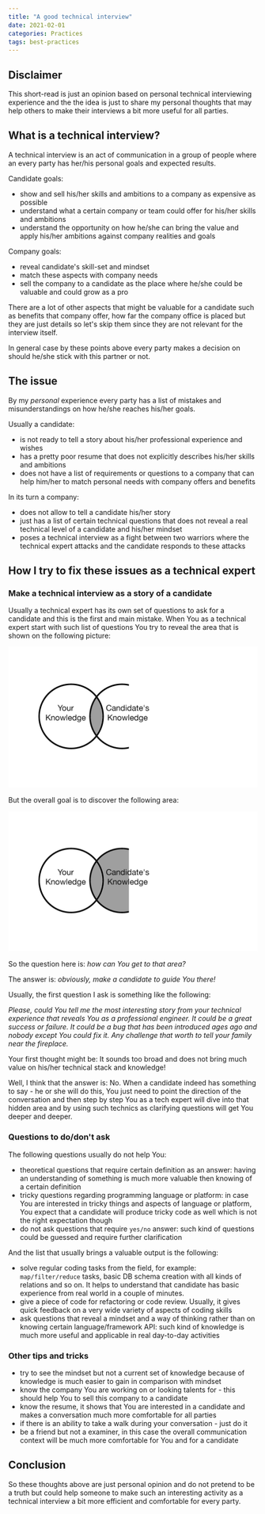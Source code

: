 ```yaml
---
title: "A good technical interview"
date: 2021-02-01
categories: Practices
tags: best-practices
---
```


## Disclaimer

This short-read is just an opinion based on personal technical interviewing experience and the the idea is just to share my personal thoughts that may help others to make their interviews a bit more useful for all parties.

## What is a technical interview?

A technical interview is an act of communication in a group of people where an every party has her/his personal goals and expected results.

Candidate goals:
- show and sell his/her skills and ambitions to a company as expensive as possible
- understand what a certain company or team could offer for his/her skills and ambitions
- understand the opportunity on how he/she can bring the value and apply his/her ambitions against company realities and goals

Company goals:
- reveal candidate's skill-set and mindset
- match these aspects with company needs
- sell the company to a candidate as the place where he/she could be valuable and could grow as a pro

There are a lot of other aspects that might be valuable for a candidate such as benefits that company offer, how far the company office is placed but they are just details so let's skip them since they are not relevant for the interview itself.

In general case by these points above every party makes a decision on should he/she stick with this partner or not.

## The issue

By my *_personal_* experience every party has a list of mistakes and misunderstandings on how he/she reaches his/her goals.

Usually a candidate:
- is not ready to tell a story about his/her professional experience and wishes
- has a pretty poor resume that does not explicitly describes his/her skills and ambitions
- does not have a list of requirements or questions to a company that can help him/her to match personal needs with company offers and benefits

In its turn a company:
- does not allow to tell a candidate his/her story
- just has a list of certain technical questions that does not reveal a real technical level of a candidate and his/her mindset
- poses a technical interview as a fight between two warriors where the technical expert attacks and the candidate responds to these attacks

## How I try to fix these issues as a technical expert

### Make a technical interview as a story of a candidate

Usually a technical expert has its own set of questions to ask for a candidate and this is the first and main mistake. When You as a technical expert start with such list of questions You try to reveal the area that is shown on the following picture:

<p align="center">
  <img src="/assets/images/knowledge-1.png" alt="/knowledge-1" width="auto"/>
</p>

But the overall goal is to discover the following area:

<p align="center">
  <img src="/assets/images/knowledge-2.png" alt="/knowledge-2" width="auto"/>
</p>

So the question here is: _*how can You get to that area?*_

The answer is: _*obviously, make a candidate to guide You there!*_

Usually, the first question I ask is something like the following: 

_*Please, could You tell me the most interesting story from your technical experience that reveals You as a professional engineer. It could be a great success or failure. It could be a bug that has been introduced ages ago and nobody except You could fix it. Any challenge that worth to tell your family near the fireplace.*_

Your first thought might be: It sounds too broad and does not bring much value on his/her technical stack and knowledge!

Well, I think that the answer is: No. When a candidate indeed has something to say - he or she will do this, You just need to point the direction of the conversation and then step by step You as a tech expert will dive into that hidden area and by using such technics as clarifying questions will get You deeper and deeper.

### Questions to do/don't ask

The following questions usually do not help You:
- theoretical questions that require certain definition as an answer: having an understanding of something is much more valuable then knowing of a certain definition 
- tricky questions regarding programming language or platform: in case You are interested in tricky things and aspects of language or platform, You expect that a candidate will produce tricky code as well which is not the right expectation though
- do not ask questions that require `yes/no` answer: such kind of questions could be guessed and require further clarification

And the list that usually brings a valuable output is the following:
- solve regular coding tasks from the field, for example: `map/filter/reduce` tasks, basic DB schema creation with all kinds of relations and so on. It helps to understand that candidate has basic experience from real world in a couple of minutes.
- give a piece of code for refactoring or code review. Usually, it gives quick feedback on a very wide variety of aspects of coding skills
- ask questions that reveal a mindset and a way of thinking rather than on knowing certain language/framework API: such kind of knowledge is much more useful and applicable in real day-to-day activities

### Other tips and tricks

- try to see the mindset but not a current set of knowledge because of knowledge is much easier to gain in comparison with mindset
- know the company You are working on or looking talents for - this should help You to sell this company to a candidate
- know the resume, it shows that You are interested in a candidate and makes a conversation much more comfortable for all parties
- if there is an ability to take a walk during your conversation - just do it
- be a friend but not a examiner, in this case the overall communication context will be much more comfortable for You and for a candidate

## Conclusion

So these thoughts above are just personal opinion and do not pretend to be a truth but could help someone to make such an interesting activity as a technical interview a bit more efficient and comfortable for every party.
